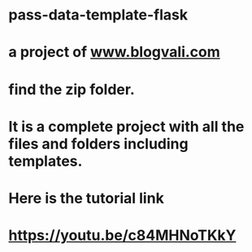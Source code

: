 # pass-data-template-flask
# a project of www.blogvali.com
# find the zip folder. 
# It is a complete project with all the files and folders including templates.
# Here is the tutorial link
# https://youtu.be/c84MHNoTKkY
